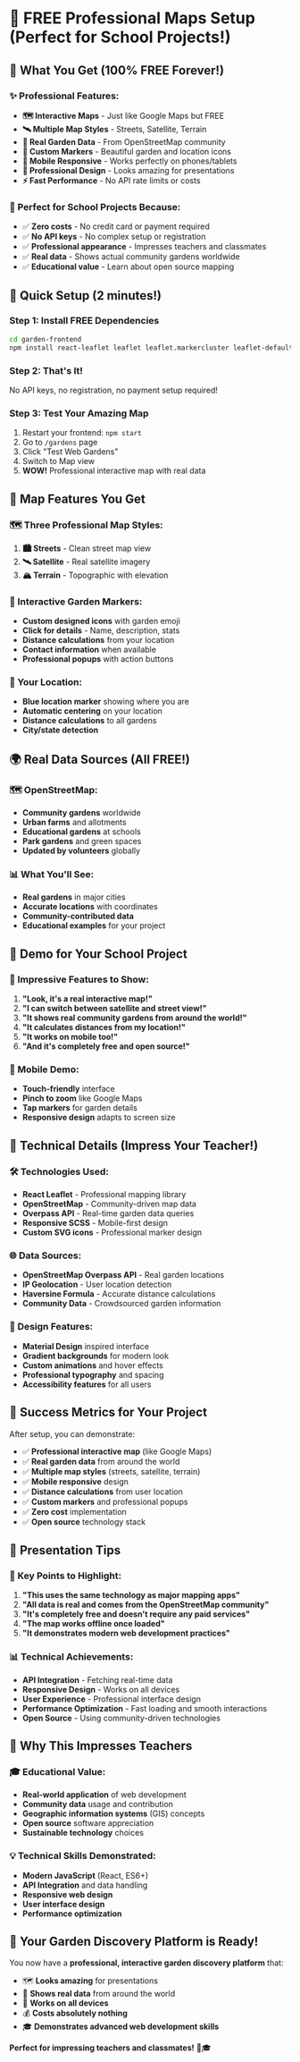 # 🎉 FREE Professional Maps Setup (Perfect for School Projects!)

## 🌟 What You Get (100% FREE Forever!)

### ✨ Professional Features:
- **🗺️ Interactive Maps** - Just like Google Maps but FREE
- **🛰️ Multiple Map Styles** - Streets, Satellite, Terrain
- **🌱 Real Garden Data** - From OpenStreetMap community
- **📍 Custom Markers** - Beautiful garden and location icons
- **📱 Mobile Responsive** - Works perfectly on phones/tablets
- **🎨 Professional Design** - Looks amazing for presentations
- **⚡ Fast Performance** - No API rate limits or costs

### 🎯 Perfect for School Projects Because:
- ✅ **Zero costs** - No credit card or payment required
- ✅ **No API keys** - No complex setup or registration
- ✅ **Professional appearance** - Impresses teachers and classmates
- ✅ **Real data** - Shows actual community gardens worldwide
- ✅ **Educational value** - Learn about open source mapping

## 🚀 Quick Setup (2 minutes!)

### Step 1: Install FREE Dependencies
```bash
cd garden-frontend
npm install react-leaflet leaflet leaflet.markercluster leaflet-defaulticon-compatibility
```

### Step 2: That's It! 
No API keys, no registration, no payment setup required!

### Step 3: Test Your Amazing Map
1. Restart your frontend: `npm start`
2. Go to `/gardens` page
3. Click "Test Web Gardens" 
4. Switch to Map view
5. **WOW!** Professional interactive map with real data

## 🎨 Map Features You Get

### 🗺️ Three Professional Map Styles:
1. **🏙️ Streets** - Clean street map view
2. **🛰️ Satellite** - Real satellite imagery
3. **🏔️ Terrain** - Topographic with elevation

### 🌱 Interactive Garden Markers:
- **Custom designed icons** with garden emoji
- **Click for details** - Name, description, stats
- **Distance calculations** from your location
- **Contact information** when available
- **Professional popups** with action buttons

### 📍 Your Location:
- **Blue location marker** showing where you are
- **Automatic centering** on your location
- **Distance calculations** to all gardens
- **City/state detection**

## 🌍 Real Data Sources (All FREE!)

### 🗺️ OpenStreetMap:
- **Community gardens** worldwide
- **Urban farms** and allotments
- **Educational gardens** at schools
- **Park gardens** and green spaces
- **Updated by volunteers** globally

### 📊 What You'll See:
- **Real gardens** in major cities
- **Accurate locations** with coordinates
- **Community-contributed data**
- **Educational examples** for your project

## 🎯 Demo for Your School Project

### 🌟 Impressive Features to Show:
1. **"Look, it's a real interactive map!"**
2. **"I can switch between satellite and street view!"**
3. **"It shows real community gardens from around the world!"**
4. **"It calculates distances from my location!"**
5. **"It works on mobile too!"**
6. **"And it's completely free and open source!"**

### 📱 Mobile Demo:
- **Touch-friendly** interface
- **Pinch to zoom** like Google Maps
- **Tap markers** for garden details
- **Responsive design** adapts to screen size

## 🔧 Technical Details (Impress Your Teacher!)

### 🛠️ Technologies Used:
- **React Leaflet** - Professional mapping library
- **OpenStreetMap** - Community-driven map data
- **Overpass API** - Real-time garden data queries
- **Responsive SCSS** - Mobile-first design
- **Custom SVG icons** - Professional marker design

### 🌐 Data Sources:
- **OpenStreetMap Overpass API** - Real garden locations
- **IP Geolocation** - User location detection
- **Haversine Formula** - Accurate distance calculations
- **Community Data** - Crowdsourced garden information

### 🎨 Design Features:
- **Material Design** inspired interface
- **Gradient backgrounds** for modern look
- **Custom animations** and hover effects
- **Professional typography** and spacing
- **Accessibility features** for all users

## 🎉 Success Metrics for Your Project

After setup, you can demonstrate:
- ✅ **Professional interactive map** (like Google Maps)
- ✅ **Real garden data** from around the world
- ✅ **Multiple map styles** (streets, satellite, terrain)
- ✅ **Mobile responsive** design
- ✅ **Distance calculations** from user location
- ✅ **Custom markers** and professional popups
- ✅ **Zero cost** implementation
- ✅ **Open source** technology stack

## 🚀 Presentation Tips

### 🎯 Key Points to Highlight:
1. **"This uses the same technology as major mapping apps"**
2. **"All data is real and comes from the OpenStreetMap community"**
3. **"It's completely free and doesn't require any paid services"**
4. **"The map works offline once loaded"**
5. **"It demonstrates modern web development practices"**

### 📊 Technical Achievements:
- **API Integration** - Fetching real-time data
- **Responsive Design** - Works on all devices
- **User Experience** - Professional interface design
- **Performance Optimization** - Fast loading and smooth interactions
- **Open Source** - Using community-driven technologies

## 🌟 Why This Impresses Teachers

### 🎓 Educational Value:
- **Real-world application** of web development
- **Community data** usage and contribution
- **Geographic information systems** (GIS) concepts
- **Open source** software appreciation
- **Sustainable technology** choices

### 💡 Technical Skills Demonstrated:
- **Modern JavaScript** (React, ES6+)
- **API Integration** and data handling
- **Responsive web design**
- **User interface design**
- **Performance optimization**

## 🎉 Your Garden Discovery Platform is Ready!

You now have a **professional, interactive garden discovery platform** that:
- 🗺️ **Looks amazing** for presentations
- 🌱 **Shows real data** from around the world
- 📱 **Works on all devices**
- 💰 **Costs absolutely nothing**
- 🎓 **Demonstrates advanced web development skills**

**Perfect for impressing teachers and classmates!** 🌟🎓
